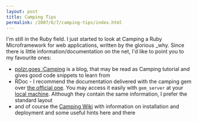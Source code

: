 ```yaml
--- 
layout: post
title: Camping Tips
permalink: /2007/6/7/camping-tips/index.html
---
```

I'm still in the Ruby field. I just started to look at Camping a Ruby Microframework for web applications, written by the glorious \_why. Since there is little information/documentation on the net, I'd like to point you to my favourite ones:

* [polzr.goes :Camping](http://polzr.blogspot.com/) is a blog, that may be read as Camping tutorial and gives good code snippets to learn from
* RDoc - I recommend the documentation delivered with the camping gem over [the official one](http://camping.rubyforge.org/files/README.html). You may access it easily with `gem_server` at your [local machine](http://localhost:8808/doc_root/camping-1.5/rdoc/index.html). Although they contain the same information, I prefer the standard layout
* and of course the [Camping Wiki](http://code.whytheluckystiff.net/camping/) with information on installation and deployment and some useful hints here and there
